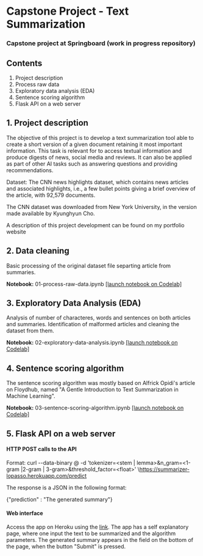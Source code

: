 # Capstone Project - Text Summarization
### Capstone project at Springboard (work in progress repository)

## Contents
1. Project description
2. Process raw data
3. Exploratory data analysis (EDA)
4. Sentence scoring algorithm
5. Flask API on a web server

## 1. Project description

The objective of this project is to develop a text summarization tool able to create a short version of a given document retaining it most important information. This task is relevant for to access textual information and produce digests of news, social media and reviews. It can also be applied as part of other AI tasks such as answering questions and providing recommendations.

Dataset: The CNN news highlights dataset, which contains news articles and associated highlights, i.e., a few bullet points giving a brief overview of the article, with 92,579 documents.

The CNN dataset was downloaded from New York University, in the version made available by Kyunghyun Cho.

A description of this project development can be found on my portfolio website

## 2. Data cleaning

Basic processing of the original dataset file separting article from summaries.

**Notebook:**
01-process-raw-data.ipynb [[launch notebook on Codelab]](https://colab.research.google.com/github/glopasso/capstone/blob/master/notebooks/01-process-raw-data.ipynb)

## 3. Exploratory Data Analysis (EDA)
Analysis of number of characteres, words and sentences on both articles and summaries. Identification of malformed articles and cleaning the dataset from them.

**Notebook:**
02-exploratory-data-analysis.ipynb [[launch notebook on Codelab]](https://colab.research.google.com/github/glopasso/capstone/blob/master/notebooks/02-exploratory-data-analysis.ipynb)

## 4. Sentence scoring algorithm

The sentence scoring algorithm was mostly based on Alfrick Opidi's article on Floydhub, named "A Gentle Introduction to Text Summarization in Machine Learning".

**Notebook:**
03-sentence-scoring-algorithm.ipynb [[launch notebook on Codelab]](https://colab.research.google.com/github/glopasso/capstone/blob/master/notebooks/03-sentence-scoring-algorithm.ipynb)

## 5. Flask API on a web server

#### HTTP POST calls to the API
Format: curl --data-binary @ -d 'tokenizer=<stem | lemma>&n_gram=<1-gram |2-gram | 3-gram>&threshold_factor=\<float\>' \https://summarizer-lopasso.herokuapp.com/predict

The response is a JSON in the following format:

{"prediction" : "The generated summary"}

#### Web interface
Access the app on Heroku using the [link](https://summarizer-lopasso.herokuapp.com/).
The app has a self explanatory page, where one input the text to be summarized and the algorithm parameters. The generated summary appears in the field on the bottom of the page, when the button "Submit" is pressed.
